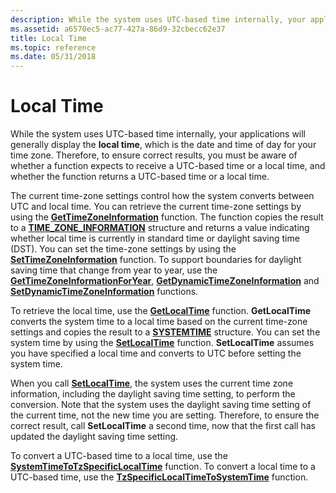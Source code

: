 ```yaml
---
description: While the system uses UTC-based time internally, your applications will generally display the local time, which is the date and time of day for your time zone.
ms.assetid: a6570ec5-ac77-427a-86d9-32cbecc62e37
title: Local Time
ms.topic: reference
ms.date: 05/31/2018
---
```


# Local Time

While the system uses UTC-based time internally, your applications will generally display the **local time**, which is the date and time of day for your time zone. Therefore, to ensure correct results, you must be aware of whether a function expects to receive a UTC-based time or a local time, and whether the function returns a UTC-based time or a local time.

The current time-zone settings control how the system converts between UTC and local time. You can retrieve the current time-zone settings by using the [**GetTimeZoneInformation**](/windows/win32/api/timezoneapi/nf-timezoneapi-gettimezoneinformation) function. The function copies the result to a [**TIME\_ZONE\_INFORMATION**](/windows/win32/api/timezoneapi/ns-timezoneapi-time_zone_information) structure and returns a value indicating whether local time is currently in standard time or daylight saving time (DST). You can set the time-zone settings by using the [**SetTimeZoneInformation**](/windows/win32/api/timezoneapi/nf-timezoneapi-settimezoneinformation) function. To support boundaries for daylight saving time that change from year to year, use the [**GetTimeZoneInformationForYear**](/windows/win32/api/timezoneapi/nf-timezoneapi-gettimezoneinformationforyear), [**GetDynamicTimeZoneInformation**](/windows/win32/api/timezoneapi/nf-timezoneapi-getdynamictimezoneinformation) and [**SetDynamicTimeZoneInformation**](/windows/win32/api/timezoneapi/nf-timezoneapi-setdynamictimezoneinformation) functions.

To retrieve the local time, use the [**GetLocalTime**](/windows/win32/api/sysinfoapi/nf-sysinfoapi-getlocaltime) function. **GetLocalTime** converts the system time to a local time based on the current time-zone settings and copies the result to a [**SYSTEMTIME**](/windows/win32/api/minwinbase/ns-minwinbase-systemtime) structure. You can set the system time by using the [**SetLocalTime**](/windows/win32/api/sysinfoapi/nf-sysinfoapi-setlocaltime) function. **SetLocalTime** assumes you have specified a local time and converts to UTC before setting the system time.

When you call [**SetLocalTime**](/windows/win32/api/sysinfoapi/nf-sysinfoapi-setlocaltime), the system uses the current time zone information, including the daylight saving time setting, to perform the conversion. Note that the system uses the daylight saving time setting of the current time, not the new time you are setting. Therefore, to ensure the correct result, call **SetLocalTime** a second time, now that the first call has updated the daylight saving time setting.

To convert a UTC-based time to a local time, use the [**SystemTimeToTzSpecificLocalTime**](/windows/win32/api/timezoneapi/nf-timezoneapi-systemtimetotzspecificlocaltime) function. To convert a local time to a UTC-based time, use the [**TzSpecificLocalTimeToSystemTime**](/windows/win32/api/timezoneapi/nf-timezoneapi-tzspecificlocaltimetosystemtime) function.

 

 

